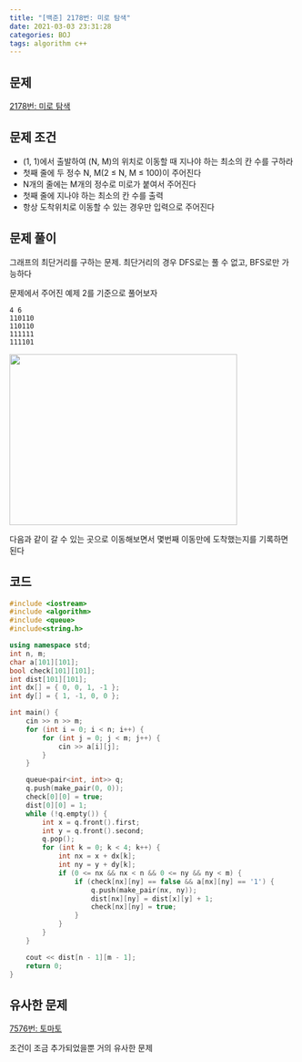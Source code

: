 ```yaml
---
title: "[백준] 2178번: 미로 탐색"
date: 2021-03-03 23:31:28
categories: BOJ
tags: algorithm c++ 
---
```

## 문제

[2178번: 미로 탐색](https://www.acmicpc.net/problem/2178)

## 문제 조건

- (1, 1)에서 출발하여 (N, M)의 위치로 이동할 때 지나야 하는 최소의 칸 수를 구하라
- 첫째 줄에 두 정수 N, M(2 ≤ N, M ≤ 100)이 주어진다
- N개의 줄에는 M개의 정수로 미로가 붙여서 주어진다
- 첫째 줄에 지나야 하는 최소의 칸 수를 출력
- 항상 도착위치로 이동할 수 있는 경우만 입력으로 주어진다

## 문제 풀이

그래프의 최단거리를 구하는 문제. 최단거리의 경우 DFS로는 풀 수 없고, BFS로만 가능하다

문제에서 주어진 예제 2를 기준으로 풀어보자

```
4 6
110110
110110
111111
111101
```
<img src="https://user-images.githubusercontent.com/67692759/109820226-27c3df80-7c78-11eb-80d4-6a193d134609.jpg"  width="400" height="300">


다음과 같이 갈 수 있는 곳으로 이동해보면서 몇번째 이동만에 도착했는지를 기록하면 된다

## 코드

```cpp
#include <iostream>
#include <algorithm>
#include <queue>
#include<string.h>

using namespace std;
int n, m;
char a[101][101];
bool check[101][101];
int dist[101][101];
int dx[] = { 0, 0, 1, -1 };
int dy[] = { 1, -1, 0, 0 };

int main() {
    cin >> n >> m;
    for (int i = 0; i < n; i++) {
        for (int j = 0; j < m; j++) {
            cin >> a[i][j];
        }
    }

    queue<pair<int, int>> q;
    q.push(make_pair(0, 0));
    check[0][0] = true;
    dist[0][0] = 1;
    while (!q.empty()) {
        int x = q.front().first;
        int y = q.front().second;
        q.pop();
        for (int k = 0; k < 4; k++) {
            int nx = x + dx[k];
            int ny = y + dy[k];
            if (0 <= nx && nx < n && 0 <= ny && ny < m) {
                if (check[nx][ny] == false && a[nx][ny] == '1') {
                    q.push(make_pair(nx, ny));
                    dist[nx][ny] = dist[x][y] + 1;
                    check[nx][ny] = true;
                }
            }
        }
    }

    cout << dist[n - 1][m - 1];
    return 0;
}
```

## 유사한 문제

[7576번: 토마토](https://www.acmicpc.net/problem/7576)

조건이 조금 추가되었을뿐 거의 유사한 문제
